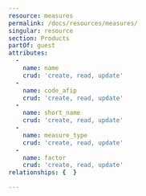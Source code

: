 ```yaml
---
resource: measures
permalink: /docs/resources/measures/
singular: resource
section: Products
partOf: guest
attributes:
  -
    name: name
    crud: 'create, read, update'
  -
    name: code_afip
    crud: 'create, read, update'
  -
    name: short_name
    crud: 'create, read, update'
  -
    name: measure_type
    crud: 'create, read, update'
  -
    name: factor
    crud: 'create, read, update'
relationships: {  }

---
```

